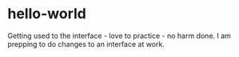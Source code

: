# hello-world
Getting used to the interface - love to practice - no harm done.
I am prepping to do changes to an interface at work.

